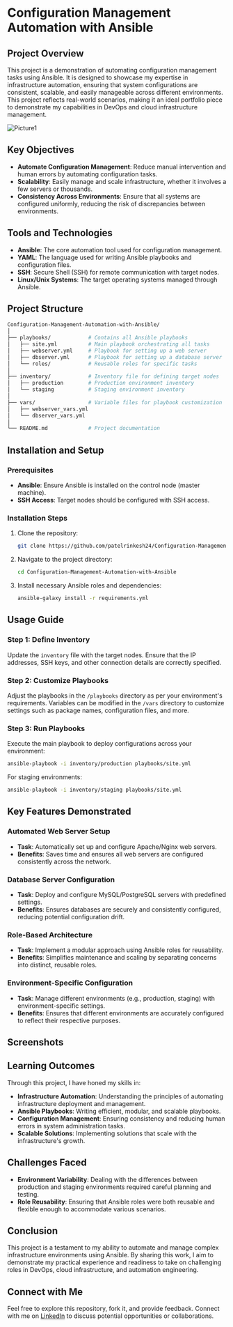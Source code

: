# Configuration Management Automation with Ansible

## Project Overview
This project is a demonstration of automating configuration management tasks using Ansible. It is designed to showcase my expertise in infrastructure automation, ensuring that system configurations are consistent, scalable, and easily manageable across different environments. This project reflects real-world scenarios, making it an ideal portfolio piece to demonstrate my capabilities in DevOps and cloud infrastructure management.

![Picture1](https://user-images.githubusercontent.com/50281621/176496822-96ebd976-09f3-46cb-90f4-bea2a2b513e7.png)

## Key Objectives
- **Automate Configuration Management**: Reduce manual intervention and human errors by automating configuration tasks.
- **Scalability**: Easily manage and scale infrastructure, whether it involves a few servers or thousands.
- **Consistency Across Environments**: Ensure that all systems are configured uniformly, reducing the risk of discrepancies between environments.

## Tools and Technologies
- **Ansible**: The core automation tool used for configuration management.
- **YAML**: The language used for writing Ansible playbooks and configuration files.
- **SSH**: Secure Shell (SSH) for remote communication with target nodes.
- **Linux/Unix Systems**: The target operating systems managed through Ansible.

## Project Structure
```bash
Configuration-Management-Automation-with-Ansible/
│
├── playbooks/            # Contains all Ansible playbooks
│   ├── site.yml          # Main playbook orchestrating all tasks
│   ├── webserver.yml     # Playbook for setting up a web server
│   ├── dbserver.yml      # Playbook for setting up a database server
│   └── roles/            # Reusable roles for specific tasks
│
├── inventory/            # Inventory file for defining target nodes
│   ├── production        # Production environment inventory
│   └── staging           # Staging environment inventory
│
├── vars/                 # Variable files for playbook customization
│   ├── webserver_vars.yml
│   └── dbserver_vars.yml
│
└── README.md             # Project documentation
```

## Installation and Setup

### Prerequisites
- **Ansible**: Ensure Ansible is installed on the control node (master machine).
- **SSH Access**: Target nodes should be configured with SSH access.

### Installation Steps
1. Clone the repository:
   ```bash
   git clone https://github.com/patelrinkesh24/Configuration-Management-Automation-with-Ansible.git
   ```
2. Navigate to the project directory:
   ```bash
   cd Configuration-Management-Automation-with-Ansible
   ```
3. Install necessary Ansible roles and dependencies:
   ```bash
   ansible-galaxy install -r requirements.yml
   ```

## Usage Guide

### Step 1: Define Inventory
Update the `inventory` file with the target nodes. Ensure that the IP addresses, SSH keys, and other connection details are correctly specified.

### Step 2: Customize Playbooks
Adjust the playbooks in the `/playbooks` directory as per your environment's requirements. Variables can be modified in the `/vars` directory to customize settings such as package names, configuration files, and more.

### Step 3: Run Playbooks
Execute the main playbook to deploy configurations across your environment:
```bash
ansible-playbook -i inventory/production playbooks/site.yml
```
For staging environments:
```bash
ansible-playbook -i inventory/staging playbooks/site.yml
```

## Key Features Demonstrated

### Automated Web Server Setup
- **Task**: Automatically set up and configure Apache/Nginx web servers.
- **Benefits**: Saves time and ensures all web servers are configured consistently across the network.

### Database Server Configuration
- **Task**: Deploy and configure MySQL/PostgreSQL servers with predefined settings.
- **Benefits**: Ensures databases are securely and consistently configured, reducing potential configuration drift.

### Role-Based Architecture
- **Task**: Implement a modular approach using Ansible roles for reusability.
- **Benefits**: Simplifies maintenance and scaling by separating concerns into distinct, reusable roles.

### Environment-Specific Configuration
- **Task**: Manage different environments (e.g., production, staging) with environment-specific settings.
- **Benefits**: Ensures that different environments are accurately configured to reflect their respective purposes.

## Screenshots

## Learning Outcomes
Through this project, I have honed my skills in:
- **Infrastructure Automation**: Understanding the principles of automating infrastructure deployment and management.
- **Ansible Playbooks**: Writing efficient, modular, and scalable playbooks.
- **Configuration Management**: Ensuring consistency and reducing human errors in system administration tasks.
- **Scalable Solutions**: Implementing solutions that scale with the infrastructure's growth.

## Challenges Faced
- **Environment Variability**: Dealing with the differences between production and staging environments required careful planning and testing.
- **Role Reusability**: Ensuring that Ansible roles were both reusable and flexible enough to accommodate various scenarios.

## Conclusion
This project is a testament to my ability to automate and manage complex infrastructure environments using Ansible. By sharing this work, I aim to demonstrate my practical experience and readiness to take on challenging roles in DevOps, cloud infrastructure, and automation engineering.

## Connect with Me
Feel free to explore this repository, fork it, and provide feedback. Connect with me on [LinkedIn](https://www.linkedin.com/in/patelrinkesh2499/) to discuss potential opportunities or collaborations.
